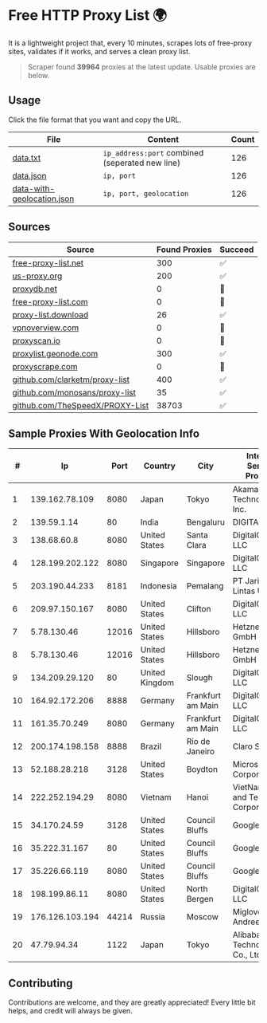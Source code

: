 
# Free HTTP Proxy List 🌍

It is a lightweight project that, every 10 minutes, scrapes lots of free-proxy sites, validates if it works, and serves a clean proxy list.


> Scraper found **39964** proxies at the latest update. Usable proxies are below.

## Usage

Click the file format that you want and copy the URL.


|File|Content|Count|
|----|-------|-----|
|[data.txt](https://raw.githubusercontent.com/themiralay/Proxy-List-World/master/data.txt)|`ip_address:port` combined (seperated new line)|126|
|[data.json](https://raw.githubusercontent.com/themiralay/Proxy-List-World/master/data.json)|`ip, port`|126|
|[data-with-geolocation.json](https://raw.githubusercontent.com/themiralay/Proxy-List-World/master/data-with-geolocation.json)|`ip, port, geolocation`|126|

## Sources

|Source|Found Proxies|Succeed|
|------|-------------|-------|
|[free-proxy-list.net](https://free-proxy-list.net)|300|✅|
|[us-proxy.org](https://www.us-proxy.org)|200|✅|
|[proxydb.net](http://proxydb.net)|0|🚫|
|[free-proxy-list.com](https://free-proxy-list.com/?page=&port=&type%5B%5D=http&type%5B%5D=https&up_time=0&search=Search)|0|🚫|
|[proxy-list.download](https://www.proxy-list.download/HTTP)|26|✅|
|[vpnoverview.com](https://vpnoverview.com/privacy/anonymous-browsing/free-proxy-servers)|0|🚫|
|[proxyscan.io](https://www.proxyscan.io)|0|🚫|
|[proxylist.geonode.com](https://proxylist.geonode.com/api/proxy-list?limit=300&page=1&sort_by=lastChecked&sort_type=desc&protocols=http,https)|300|✅|
|[proxyscrape.com](https://api.proxyscrape.com/v2/?request=displayproxies&protocol=http&timeout=10000&country=all&ssl=all&anonymity=all)|0|🚫|
|[github.com/clarketm/proxy-list](https://raw.githubusercontent.com/clarketm/proxy-list/master/proxy-list-raw.txt)|400|✅|
|[github.com/monosans/proxy-list](https://raw.githubusercontent.com/monosans/proxy-list/main/proxies/http.txt)|35|✅|
|[github.com/TheSpeedX/PROXY-List](https://raw.githubusercontent.com/TheSpeedX/PROXY-List/master/http.txt)|38703|✅|


## Sample Proxies With Geolocation Info

|#|Ip|Port|Country|City|Internet Service Provider|
|-|--|----|-------|----|-------------------------|
|1|139.162.78.109|8080|Japan|Tokyo|Akamai Technologies, Inc.|
|2|139.59.1.14|80|India|Bengaluru|DIGITALOCEAN|
|3|138.68.60.8|8080|United States|Santa Clara|DigitalOcean, LLC|
|4|128.199.202.122|8080|Singapore|Singapore|DigitalOcean, LLC|
|5|203.190.44.233|8181|Indonesia|Pemalang|PT Jaring Lintas Utara|
|6|209.97.150.167|8080|United States|Clifton|DigitalOcean, LLC|
|7|5.78.130.46|12016|United States|Hillsboro|Hetzner Online GmbH|
|8|5.78.130.46|12016|United States|Hillsboro|Hetzner Online GmbH|
|9|134.209.29.120|80|United Kingdom|Slough|DigitalOcean, LLC|
|10|164.92.172.206|8888|Germany|Frankfurt am Main|DigitalOcean, LLC|
|11|161.35.70.249|8080|Germany|Frankfurt am Main|DigitalOcean, LLC|
|12|200.174.198.158|8888|Brazil|Rio de Janeiro|Claro S.A.|
|13|52.188.28.218|3128|United States|Boydton|Microsoft Corporation|
|14|222.252.194.29|8080|Vietnam|Hanoi|VietNam Post and Telecom Corporation|
|15|34.170.24.59|3128|United States|Council Bluffs|Google LLC|
|16|35.222.31.167|80|United States|Council Bluffs|Google LLC|
|17|35.226.66.119|8080|United States|Council Bluffs|Google LLC|
|18|198.199.86.11|8080|United States|North Bergen|DigitalOcean, LLC|
|19|176.126.103.194|44214|Russia|Moscow|Miglovets Egor Andreevich|
|20|47.79.94.34|1122|Japan|Tokyo|Alibaba (US) Technology Co., Ltd.|



## Contributing

Contributions are welcome, and they are greatly appreciated! Every
little bit helps, and credit will always be given.

